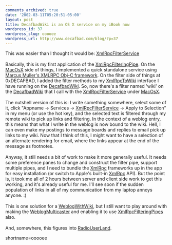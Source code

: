 ```yaml
---
comments_archived: true
date: '2002-03-11T05:20:51-05:00'
layout: post
title: DecafbadWiki is an OS X service on my iBook now
wordpress_id: 37
wordpress_slug: ooooee
wordpress_url: http://www.decafbad.com/blog/?p=37
---
```

This was easier than I thought it would be:  <a href="http://www.decafbad.com/twiki/bin/view/Main/XmlRpcFilterService">XmlRpcFilterService</a>
<br /><br />
Basically, this is my first application of the <a href="http://www.decafbad.com/twiki/bin/view/Main/XmlRpcFilteringPipe">XmlRpcFilteringPipe</a>.  On the <a href="http://www.decafbad.com/twiki/bin/view/Main/MacOsX">MacOsX</a> side of things, I implemented a quick standalone service using <a href="http://www.mulle-kybernetik.com/software/XMLRPC/" target="_top">Marcus Muller's XMLRPC Obj-C framework</a>.  On the filter side of things at 0xDECAFBAD, I added the filter methods to my <a href="http://www.decafbad.com/twiki/bin/view/Main/XmlRpcToWiki">XmlRpcToWiki</a> interface I have running on the <a href="http://www.decafbad.com/twiki/bin/view/Main/DecafbadWiki">DecafbadWiki</a>.  So, now there's a filter named 'wiki' on the <a href="http://www.decafbad.com/twiki/bin/view/Main/DecafbadWiki">DecafbadWiki</a> that I call with the <a href="http://www.decafbad.com/twiki/bin/view/Main/XmlRpcFilterService">XmlRpcFilterService</a> under <a href="http://www.decafbad.com/twiki/bin/view/Main/MacOsX">MacOsX</a>.
<br /><br />
The nutshell version of this is:  I write something somewhere, select some of it, click "Appname -> Services -> <a href="http://www.decafbad.com/twiki/bin/view/Main/XmlRpcFilterService">XmlRpcFilterService</a> -> Apply to Selection" in my menu (or use the hot key), and the selected text is filtered through my remote wiki to pick up links and filtering.  In the context of a weblog entry, this means that what I write in the weblog is now bound to the wiki.  Hell, I can even make my postings to message boards and replies to email pick up links to my wiki.  Now that I think of this, I might want to have a selection of an alternate rendering for email, where the links appear at the end of the message as footnotes.
<br /><br />
Anyway, it still needs a bit of work to make it more generally useful.  It needs some preference panes to change and construct the filter pipe, support multiple pipes, and I need to bundle the <a href="http://www.decafbad.com/twiki/bin/view/Main/XmlRpc">XmlRpc</a> frameworks up in the app for easy installation (or switch to Apple's built-in <a href="http://www.decafbad.com/twiki/bin/view/Main/XmlRpc">XmlRpc</a> API).  But the point is, it took me all of 2 hours between server and client side work to get this working, and it's already useful for me.  I'll see soon if the sudden population of links in all of my communication from my laptop annoys anyone.  :)
<br /><br />
This is one solution for a <a href="http://www.decafbad.com/twiki/bin/view/Main/WeblogWithWiki">WeblogWithWiki</a>, but I still want to play around with making the <a href="http://www.decafbad.com/twiki/bin/view/Main/WeblogMulticaster">WeblogMulticaster</a> and enabling it to use <a href="http://www.decafbad.com/twiki/bin/view/Main/XmlRpcFilteringPipe">XmlRpcFilteringPipes</a> also.
<br /><br />
And, somewhere, this figures into <a href="http://www.decafbad.com/twiki/bin/view/Main/RadioUserLand">RadioUserLand</a>.
<!--more-->
shortname=ooooee
